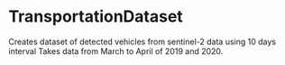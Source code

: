 # TransportationDataset
Creates dataset of detected vehicles from sentinel-2 data using 10 days interval
Takes data from March to April of 2019 and 2020.
